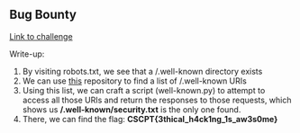 ## Bug Bounty

[Link to challenge](https://training.cybersecuritychallenge.pt/challenges#Bug%20Bounty-5)

Write-up:

1. By visiting robots.txt, we see that a /.well-known directory exists
2. We can use [this](https://github.com/moul/awesome-well-known) repository to find a list of /.well-known URIs
3. Using this list, we can craft a script (well-known.py) to attempt to access all those URIs and return the responses to those requests,
which shows us **/.well-known/security.txt** is the only one found.
4. There, we can find the flag: **CSCPT{3thical_h4ck1ng_1s_aw3s0me}**